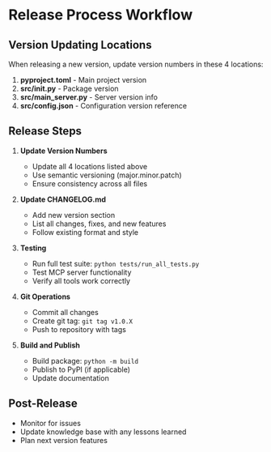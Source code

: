 # Release Process Workflow

## Version Updating Locations

When releasing a new version, update version numbers in these 4 locations:

1. **pyproject.toml** - Main project version
2. **src/__init__.py** - Package version  
3. **src/main_server.py** - Server version info
4. **src/config.json** - Configuration version reference

## Release Steps

1. **Update Version Numbers**
   - Update all 4 locations listed above
   - Use semantic versioning (major.minor.patch)
   - Ensure consistency across all files

2. **Update CHANGELOG.md**
   - Add new version section
   - List all changes, fixes, and new features
   - Follow existing format and style

3. **Testing**
   - Run full test suite: `python tests/run_all_tests.py`
   - Test MCP server functionality
   - Verify all tools work correctly

4. **Git Operations**
   - Commit all changes
   - Create git tag: `git tag v1.0.X`
   - Push to repository with tags

5. **Build and Publish**
   - Build package: `python -m build`
   - Publish to PyPI (if applicable)
   - Update documentation

## Post-Release

- Monitor for issues
- Update knowledge base with any lessons learned
- Plan next version features
